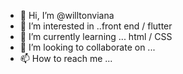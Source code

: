- 👋 Hi, I’m @willtonviana
- 👀 I’m interested in ..front end / flutter
- 🌱 I’m currently learning ... html  / CSS
- 💞️ I’m looking to collaborate on ...
- 📫 How to reach me ...

<!---
willtonviana/willtonviana is a ✨ special ✨ repository because its `README.md` (this file) appears on your GitHub profile.
You can click the Preview link to take a look at your changes.
--->

